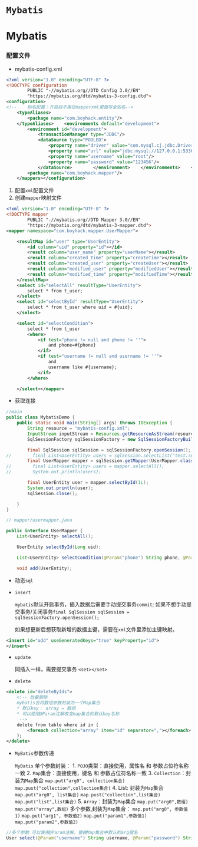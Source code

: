 # `Mybatis`

# Mybatis

### 配置文件

-   mybatis-config.xml

```xml
<?xml version="1.0" encoding="UTF-8" ?>
<!DOCTYPE configuration
        PUBLIC "-//mybatis.org//DTD Config 3.0//EN"
        "https://mybatis.org/dtd/mybatis-3-config.dtd">
<configuration>
<!--    别名配置：开启后不用在mapperxml里面写全包名-->
    <typeAliases>
        <package name="com.boyhack.entity"/>
    </typeAliases>    <environments default="development">
        <environment id="development">
            <transactionManager type="JDBC"/>
            <dataSource type="POOLED">
                <property name="driver" value="com.mysql.cj.jdbc.Driver"/>
                <property name="url" value="jdbc:mysql://127.0.0.1:53306/store"/>
                <property name="username" value="root"/>
                <property name="password" value="123456"/>
            </dataSource>        </environment>    </environments>    <mappers><!--        <mapper resource="com/boyhack/mapper/UserMapper.xml"/>-->
        <package name="com.boyhack.mapper"/>
    </mappers></configuration>
```

1. 配置`xml`配置文件
2. 创建`mapper`映射文件

```xml
<?xml version="1.0" encoding="UTF-8" ?>
<!DOCTYPE mapper
        PUBLIC "-//mybatis.org//DTD Mapper 3.0//EN"
        "https://mybatis.org/dtd/mybatis-3-mapper.dtd">
<mapper namespace="com.boyhack.mapper.UserMapper">

    <resultMap id="user" type="UserEntity">
        <id column="uid" property="id"></id>
        <result column="user_name" property="userName"></result>
        <result column="created_Time" property="createTime"></result>
        <result column="created_user" property="createUser"></result>
        <result column="modified_user" property="modifiedUser"></result>
        <result column="modified_time" property="modifiedTime"></result>
    </resultMap>
    <select id="selectAll" resultType="UserEntity">
        select * from t_user;
    </select>
    <select id="selectById" resultType="UserEntity">
        select * from t_user where uid = #{uid};
    </select>

    <select id="selectCondition">
        select * from t_user
        <where>
            <if test="phone != null and phone != ''">
                and phone=#{phone}
            </if>
            <if test="username != null and username != ''">
                and
                username like #{username};
            </if>
        </where>

    </select></mapper>
```

-   获取连接

```java
//main
public class MybatisDemo {
    public static void main(String[] args) throws IOException {
        String resource = "mybatis-config.xml";
        InputStream inputStream = Resources.getResourceAsStream(resource);
        SqlSessionFactory sqlSessionFactory = new SqlSessionFactoryBuilder().build(inputStream);

        final SqlSession sqlSession = sqlSessionFactory.openSession();
//        final List<UserEntity> users = sqlSession.selectList("test.selectAll");
        final UserMapper mapper = sqlSession.getMapper(UserMapper.class);
//        final List<UserEntity> users = mapper.selectAll();
//        System.out.println(users);

        final UserEntity user = mapper.selectById(1L);
        System.out.println(user);
        sqlSession.close();

    }
}
```

```java
// mapper/usermapper.java

public interface UserMapper {
    List<UserEntity> selectAll();

    UserEntity selectById(Long uid);

    List<UserEntity> selectCondition(@Param("phone") String phone, @Param("username") String username);

    void add(UserEntity);
```

-   动态`sql`
-   `insert`

    `mybatis`默认开启事务，插入数据后需要手动提交事务`commit`; 如果不想手动提交事务/关闭事务`final SqlSession sqlSession = sqlSessionFactory.openSession();`

    如果想更新后想获取新增的数据主键，需要在`xml`文件里添加主键映射。

```xml
<insert id="add" useGeneratedKeys="true" keyProperty="id">
</insert>
```

-   `update`

    同插入一样，需要提交事务
    `<set></set>`

-   `delete`

```xml
<delete id="deleteByIds">
	<!-- 批量删除
	mybatis会将数组参数封装为一个Map集合
	* 默认key： array = 数组
	* 可以使用@Param注解改变map集合的默认key名称
	 -->
	delete from table where id in (
		<foreach collection="array" item="id" separator=","></foreach>
	);
</delete>
```

-   `MyBatis`参数传递

    `MyBatis` 单个参数封装： 1. `POJO`类型：直接使用，属性名 和 参数占位符名称一致 2. `Map`集合：直接使用，键名 和 参数占位符名称一致 3. `Collection`：封装为`Map`集合
    `map.put("arg0", collection集合)`
    `map.pust("collection",collection集合)` 4. List: 封装为`Map`集合
    `map.put("arg0", list集合)`
    `map.pust("collection",list集合)`
    `map.put("list",list集合)` 5. `Array`：封装为`Map`集合
    `map.put("arg0",数组)`
    `map.put("array",数组)`
    多个参数,封装为`Map`集合：
    `map.put("arg0", 参数值1)`
    `map.put("arg1", 参数值2)`
    `map.put("param1",参数值1)`
    `map.put("param2",参数值2)`

```java
//多个参数 可以使用@Param注解，替换Map集合中默认的arg键名
User select(@Param("username") String username, @Param("password") String password);
```
